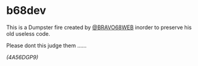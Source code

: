 # b68dev

This is a Dumpster fire created by [@BRAVO68WEB](https://github.com/bravo68web) inorder to preserve his old useless code.

Please dont this judge them ......

_(4A56DGP9)_
